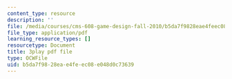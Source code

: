 ```yaml
---
content_type: resource
description: ''
file: /media/courses/cms-608-game-design-fall-2010/b5da7f9828eae4feec08e048d0c73639_68566.pdf
file_type: application/pdf
learning_resource_types: []
resourcetype: Document
title: 3play pdf file
type: OCWFile
uid: b5da7f98-28ea-e4fe-ec08-e048d0c73639
---
```

